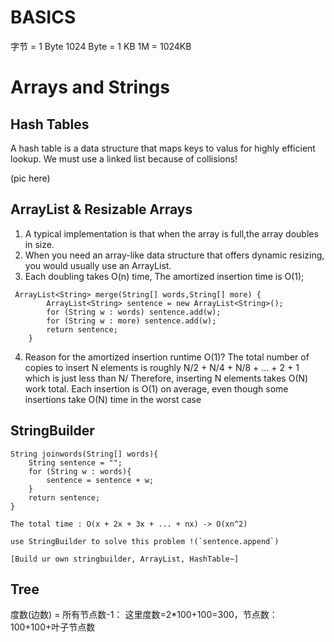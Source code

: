 # BASICS
字节 = 1 Byte
1024 Byte = 1 KB
1M = 1024KB

# Arrays and Strings

## Hash Tables
A hash table is a data structure that maps keys to valus for highly efficient lookup.
We must use a linked list because of collisions!

(pic here)

## ArrayList & Resizable Arrays

1. A typical implementation is that when the array is full,the array doubles in size.
2. When you need an array-like data structure that offers dynamic resizing, you would usually use an ArrayList.
3. Each doubling takes O(n) time, The amortized insertion time is O(1);
```
 ArrayList<String> merge(String[] words,String[] more) {
        ArrayList<String> sentence = new ArrayList<String>();
        for (String w : words) sentence.add(w);
        for (String w : more) sentence.add(w);
        return sentence;
    }
```

4. Reason for the amortized insertion runtime O(1)?
The total number of copies to insert N elements is roughly N/2 + N/4 + N/8 + ... + 2 + 1 which is just less than N/
Therefore, inserting N elements takes O(N) work total. Each insertion is O(1) on average, even though some insertions take O(N) time in the worst case

## StringBuilder

```
String joinwords(String[] words){
	String sentence = "";
	for (String w : words){
		sentence = sentence + w;
	}
	return sentence;
}
```
```
The total time : O(x + 2x + 3x + ... + nx) -> O(xn^2)

use StringBuilder to solve this problem !(`sentence.append`)

[Build ur own stringbuilder, ArrayList, HashTable~]
```

## Tree
度数(边数) = 所有节点数-1：
这里度数=2*100+100=300，节点数：100+100+叶子节点数
